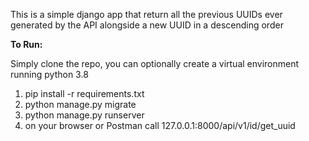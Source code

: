 This is a simple django app that 
return all the previous UUIDs ever generated by the API alongside a new UUID in a descending order

**To Run:** 

Simply clone the repo, 
you can optionally create a virtual environment running python 3.8
1. pip install -r requirements.txt
2. python manage.py migrate
3. python manage.py runserver
4. on your browser or Postman call 127.0.0.1:8000/api/v1/id/get_uuid

